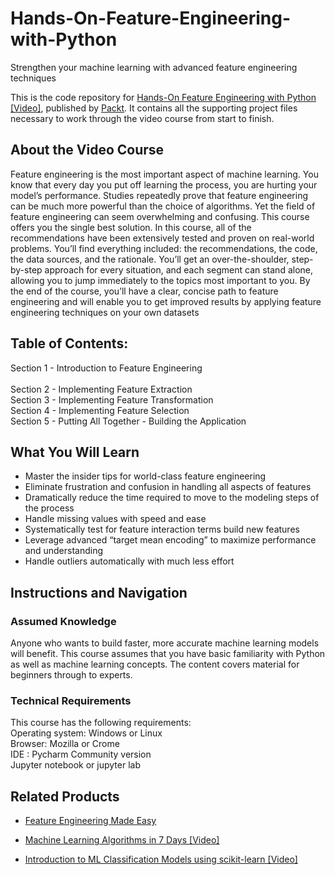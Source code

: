 # Hands-On-Feature-Engineering-with-Python
Strengthen your machine learning with advanced feature engineering techniques

This is the code repository for [Hands-On Feature Engineering with Python [Video]](https://prod.packtpub.com/), published by [Packt](https://www.packtpub.com/?utm_source=github). It contains all the supporting project files necessary to work through the video course from start to finish.
## About the Video Course
Feature engineering is the most important aspect of machine learning. You know that every day you put off learning the process, you are hurting your model’s performance. Studies repeatedly prove that feature engineering can be much more powerful than the choice of algorithms. Yet the field of feature engineering can seem overwhelming and confusing.
This course offers you the single best solution. In this course, all of the recommendations have been extensively tested and proven on real-world problems. You’ll find everything included: the recommendations, the code, the data sources, and the rationale. You’ll get an over-the-shoulder, step-by-step approach for every situation, and each segment can stand alone, allowing you to jump immediately to the topics most important to you.
By the end of the course, you’ll have a clear, concise path to feature engineering and will enable you to get improved results by applying feature engineering techniques on your own datasets

## Table of Contents:<br/>
Section 1 - Introduction to Feature Engineering<br/><br/>
Section 2 - Implementing Feature Extraction<br/>
Section 3 - Implementing Feature Transformation<br/>
Section 4 - Implementing Feature Selection<br/>
Section 5 - Putting All Together - Building the Application<br/>



<H2>What You Will Learn</H2>
<DIV class=book-info-will-learn-text>
<UL>
<LI>Master the insider tips for world-class feature engineering
<LI>Eliminate frustration and confusion in handling all aspects of features
<LI>Dramatically reduce the time required to move to the modeling steps of the process
<LI>Handle missing values with speed and ease
<LI>Systematically test for feature interaction terms build new features
<LI>Leverage advanced “target mean encoding” to maximize performance and understanding
<LI>Handle outliers automatically with much less effort
</LI></UL></DIV>

## Instructions and Navigation
### Assumed Knowledge
Anyone who wants to build faster, more accurate machine learning models will benefit. This course assumes that you have basic familiarity with Python as well as machine learning concepts. The content covers material for beginners through to experts.	

### Technical Requirements
This course has the following requirements:<br/>
Operating system: Windows or Linux<br/>
Browser: Mozilla or Crome<br/>
IDE : Pycharm Community version<br/>
Jupyter notebook or jupyter lab<br/>



## Related Products
* [Feature Engineering Made Easy](https://prod.packtpub.com/in/big-data-and-business-intelligence/feature-engineering-made-easy)

* [Machine Learning Algorithms in 7 Days [Video]](https://prod.packtpub.com/in/big-data-and-business-intelligence/machine-learning-algorithms-7-days-video)

* [Introduction to ML Classification Models using scikit-learn [Video]](https://prod.packtpub.com/in/application-development/introduction-ml-classification-models-using-scikit-learn-video)
